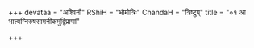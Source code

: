 +++
devataa = "अश्विनौ"
RShiH = "भौमोत्रिः"
ChandaH = "त्रिष्टुप्"
title = "०१ आ भात्यग्निरुषसामनीकमुद्विप्राणां"

+++
